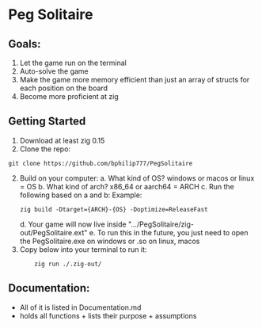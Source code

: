 # Peg Solitaire

## Goals:
1. Let the game run on the terminal
2. Auto-solve the game
3. Make the game more memory efficient than just an array of structs for each position on the board
4. Become more proficient at zig

## Getting Started
1. Download at least zig 0.15
2. Clone the repo:
```
git clone https://github.com/bphilip777/PegSolitaire
```
2. Build on your computer:
    a. What kind of OS? windows or macos or linux = OS
    b. What kind of arch? x86\_64 or aarch64 = ARCH
    c. Run the following based on a and b:
    Example:
    ```
    zig build -Dtarget={ARCH}-{OS} -Doptimize=ReleaseFast
    ```
    d. Your game will now live inside ".../PegSolitaire/zig-out/PegSolitaire.ext"
    e. To run this in the future, you just need to open the PegSolitaire.exe on windows or .so on linux, macos
3. Copy below into your terminal to run it:
    ```zig
        zig run ./.zig-out/
    ```

## Documentation:
- All of it is listed in Documentation.md
- holds all functions + lists their purpose + assumptions
